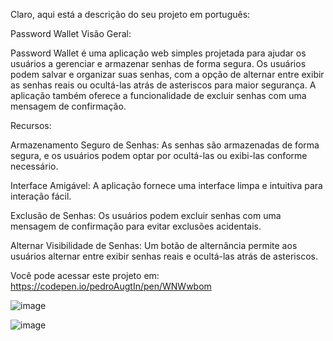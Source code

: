 
Claro, aqui está a descrição do seu projeto em português:

Password Wallet
Visão Geral:

Password Wallet é uma aplicação web simples projetada para ajudar os usuários a gerenciar e armazenar senhas de forma segura. Os usuários podem salvar e organizar suas senhas, com a opção de alternar entre exibir as senhas reais ou ocultá-las atrás de asteriscos para maior segurança. A aplicação também oferece a funcionalidade de excluir senhas com uma mensagem de confirmação.

Recursos:

Armazenamento Seguro de Senhas: As senhas são armazenadas de forma segura, e os usuários podem optar por ocultá-las ou exibi-las conforme necessário.

Interface Amigável: A aplicação fornece uma interface limpa e intuitiva para interação fácil.

Exclusão de Senhas: Os usuários podem excluir senhas com uma mensagem de confirmação para evitar exclusões acidentais.

Alternar Visibilidade de Senhas: Um botão de alternância permite aos usuários alternar entre exibir senhas reais e ocultá-las atrás de asteriscos.

Você pode acessar este projeto em:
https://codepen.io/pedroAugtIn/pen/WNWwbom

![image](https://github.com/pedroAugtIn/Password-wallet/assets/158518938/645cc6fa-a090-4906-9991-bd992852feca)

![image](https://github.com/pedroAugtIn/Password-wallet/assets/158518938/227a740a-45bc-48a3-b1f0-206125f8c6a1)
